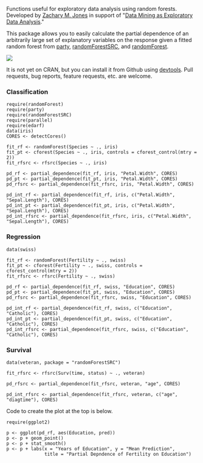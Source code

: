 Functions useful for exploratory data analysis using random forests. Developed by [Zachary M. Jones](http://zmjones.com) in support of "[Data Mining as Exploratory Data Analysis](https://github.com/zmjones/datamining)."

This package allows you to easily calculate the partial dependence of an arbitrarily large set of explanatory variables on the response given a fitted random forest from [party](http://cran.r-project.org/web/packages/party/index.html), [randomForestSRC](http://cran.r-project.org/web/packages/randomForestSRC/index.html), and [randomForest](http://cran.r-project.org/web/packages/randomForest/index.html).

![](http://zmjones.com/static/images/bivariate_example.png)

It is not yet on CRAN, but you can install it from Github using [devtools](http://cran.r-project.org/web/packages/devtools/index.html). Pull requests, bug reports, feature requests, etc. are welcome.

### Classification

```{r}
require(randomForest)
require(party)
require(randomForestSRC)
require(parallel)
require(edarf)
data(iris)
CORES <- detectCores()

fit_rf <- randomForest(Species ~ ., iris)
fit_pt <- cforest(Species ~ ., iris, controls = cforest_control(mtry = 2))
fit_rfsrc <- rfsrc(Species ~ ., iris)

pd_rf <- partial_dependence(fit_rf, iris, "Petal.Width", CORES)
pd_pt <- partial_dependence(fit_pt, iris, "Petal.Width", CORES)
pd_rfsrc <- partial_dependence(fit_rfsrc, iris, "Petal.Width", CORES)

pd_int_rf <- partial_dependence(fit_rf, iris, c("Petal.Width", "Sepal.Length"), CORES)
pd_int_pt <- partial_dependence(fit_pt, iris, c("Petal.Width", "Sepal.Length"), CORES)
pd_int_rfsrc <- partial_dependence(fit_rfsrc, iris, c("Petal.Width", "Sepal.Length"), CORES)
```

### Regression

```{r}
data(swiss)

fit_rf <- randomForest(Fertility ~ ., swiss)
fit_pt <- cforest(Fertility ~ ., swiss, controls = cforest_control(mtry = 2))
fit_rfsrc <- rfsrc(Fertility ~ ., swiss)

pd_rf <- partial_dependence(fit_rf, swiss, "Education", CORES)
pd_pt <- partial_dependence(fit_pt, swiss, "Education", CORES)
pd_rfsrc <- partial_dependence(fit_rfsrc, swiss, "Education", CORES)

pd_int_rf <- partial_dependence(fit_rf, swiss, c("Education", "Catholic"), CORES)
pd_int_pt <- partial_dependence(fit_pt, swiss, c("Education", "Catholic"), CORES)
pd_int_rfsrc <- partial_dependence(fit_rfsrc, swiss, c("Education", "Catholic"), CORES)
```

### Survival

```{r}
data(veteran, package = "randomForestSRC")

fit_rfsrc <- rfsrc(Surv(time, status) ~ ., veteran)

pd_rfsrc <- partial_dependence(fit_rfsrc, veteran, "age", CORES)

pd_int_rfsrc <- partial_dependence(fit_rfsrc, veteran, c("age", "diagtime"), CORES)
```

Code to create the plot at the top is below.

```{r}
require(ggplot2)

p <- ggplot(pd_rf, aes(Education, pred))
p <- p + geom_point()
p <- p + stat_smooth()
p <- p + labs(x = "Years of Education", y = "Mean Prediction",
              title = "Partial Depndence of Fertility on Education")
```
